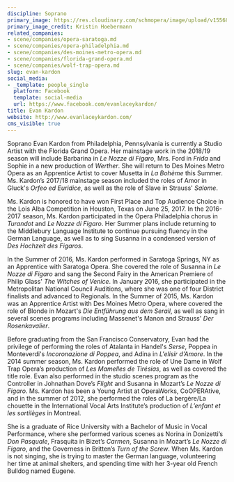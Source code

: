 ```yaml
---
discipline: Soprano
primary_image: https://res.cloudinary.com/schmopera/image/upload/v1556845885/media/2019/05/EvanKardon-pc-KristinHoebermann.jpg
primary_image_credit: Kristin Hoebermann
related_companies:
- scene/companies/opera-saratoga.md
- scene/companies/opera-philadelphia.md
- scene/companies/des-moines-metro-opera.md
- scene/companies/florida-grand-opera.md
- scene/companies/wolf-trap-opera.md
slug: evan-kardon
social_media:
- _template: people_single
  platform: Facebook
  template: social-media
  url: https://www.facebook.com/evanlaceykardon/
title: Evan Kardon
website: http://www.evanlaceykardon.com/
cms_visible: true
---
```

Soprano Evan Kardon from Philadelphia, Pennsylvania is currently a Studio Artist with the Florida Grand Opera. Her mainstage work in the 2018/19 season will include Barbarina in _Le Nozze di Figaro_, Mrs. Ford in _Frida_ and Sophie in a new production of _Werther_. She will return to Des Moines Metro Opera as an Apprentice Artist to cover Musetta in _La Bohème_ this Summer. Ms. Kardon’s 2017/18 mainstage season included the roles of Amor in Gluck's _Orfeo ed Euridice_, as well as the role of Slave in Strauss' _Salome_. 

Ms. Kardon is honored to have won First Place and Top Audience Choice in the Lois Alba Competition in Houston, Texas on June 25, 2017. In the 2016-2017 season, Ms. Kardon participated in the Opera Philadelphia chorus in _Turandot_ and _Le Nozze di Figaro_. Her Summer plans include returning to the Middlebury Language Institute to continue pursuing fluency in the German Language, as well as to sing Susanna in a condensed version of _Des Hochzeit des Figaros_. 

In the Summer of 2016, Ms. Kardon performed in Saratoga Springs, NY as an Apprentice with Saratoga Opera. She covered the role of Susanna in _Le Nozze di Figaro_ and sang the Second Fairy in the American Premiere of Philip Glass' _The Witches of Venice_.  In January 2016, she participated in the Metropolitan National Council Auditions, where she was one of four District finalists and advanced to Regionals. In the Summer of 2015, Ms. Kardon was an Apprentice Artist with Des Moines Metro Opera, where covered the role of Blonde in Mozart's _Die Entführung aus dem Serail_, as well as sang in several scenes programs including Massenet's Manon and Strauss' _Der Rosenkavalier_. 

Before graduating from the San Francisco Conservatory, Evan had the privilege of performing the roles of Atalanta in Handel's _Serse_, Poppea in Monteverdi's _Incoronazione di Poppea_, and Adina in _L'elisir d'Amore_.  In the 2014 summer season, Ms. Kardon performed the role of Une Dame in Wolf Trap Opera’s production of _Les Mamelles de Tirésias_, as well as covered the title role. Evan also  performed in the studio scenes program as the Controller in Johnathan Dove’s _Flight_ and Susanna in Mozart’s _Le Nozze di Figaro_. Ms. Kardon has been a Young Artist at OperaWorks, CoOPERAtive, and in the summer of 2012, she performed the roles of La bergère/La chouette in the International Vocal Arts Institute’s production of _L’enfant et les sortilèges_ in Montreal.  

She is a graduate of Rice University with a Bachelor of Music in Vocal Performance, where she performed various scenes as Norina in Donizetti’s _Don Pasquale_, Frasquita in Bizet’s _Carmen_, Susanna in Mozart’s _Le Nozze di Figaro_, and the Governess in Britten’s _Turn of the Screw_.  When Ms. Kardon is not singing, she is trying to master the German language, volunteering her time at animal shelters, and spending time with her 3-year old French Bulldog named Eugene.